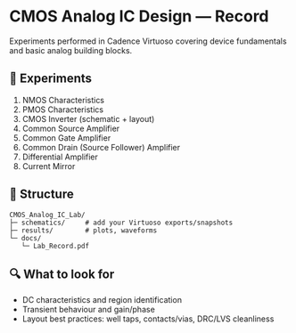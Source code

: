 # CMOS Analog IC Design — Record

Experiments performed in Cadence Virtuoso covering device fundamentals and basic analog building blocks.

## 🧪 Experiments
1. NMOS Characteristics
2. PMOS Characteristics
3. CMOS Inverter (schematic + layout)
4. Common Source Amplifier
5. Common Gate Amplifier
6. Common Drain (Source Follower) Amplifier
7. Differential Amplifier
8. Current Mirror

## 📁 Structure
```
CMOS_Analog_IC_Lab/
├─ schematics/     # add your Virtuoso exports/snapshots
├─ results/        # plots, waveforms
└─ docs/
   └─ Lab_Record.pdf
```

## 🔍 What to look for
- DC characteristics and region identification
- Transient behaviour and gain/phase
- Layout best practices: well taps, contacts/vias, DRC/LVS cleanliness
